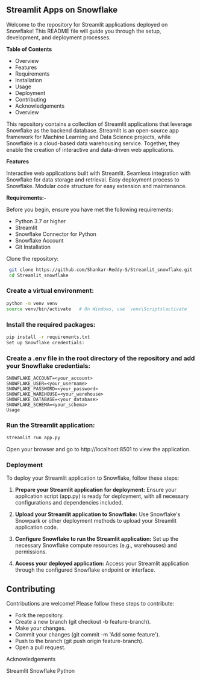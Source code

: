 ## Streamlit Apps on Snowflake

Welcome to the repository for Streamlit applications deployed on Snowflake! This README file will guide you through the setup, development, and deployment processes.

**Table of Contents**

- Overview
- Features
- Requirements
- Installation
- Usage
- Deployment
- Contributing
- Acknowledgements
- Overview

This repository contains a collection of Streamlit applications that leverage Snowflake as the backend database. Streamlit is an open-source app framework for Machine Learning and Data Science projects, while Snowflake is a cloud-based data warehousing service. Together, they enable the creation of interactive and data-driven web applications.

**Features**

Interactive web applications built with Streamlit.
Seamless integration with Snowflake for data storage and retrieval.
Easy deployment process to Snowflake.
Modular code structure for easy extension and maintenance.

**Requirements:-**

Before you begin, ensure you have met the following requirements:

- Python 3.7 or higher
- Streamlit
- Snowflake Connector for Python
- Snowflake Account
- Git Installation

Clone the repository:
```bash
 git clone https://github.com/Shankar-Reddy-S/Streamlit_snowflake.git
 cd Streamlit_snowflake
```
### Create a virtual environment: 

```bash
python -m venv venv
source venv/bin/activate   # On Windows, use `venv\Scripts\activate`
```

### Install the required packages:

```bash
pip install -r requirements.txt
Set up Snowflake credentials:
```
### Create a .env file in the root directory of the repository and add your Snowflake credentials:

```plaintext
SNOWFLAKE_ACCOUNT=<your_account>
SNOWFLAKE_USER=<your_username>
SNOWFLAKE_PASSWORD=<your_password>
SNOWFLAKE_WAREHOUSE=<your_warehouse>
SNOWFLAKE_DATABASE=<your_database>
SNOWFLAKE_SCHEMA=<your_schema>
Usage
```
### Run the Streamlit application:
```bash
streamlit run app.py
```
Open your browser and go to http://localhost:8501 to view the application.

### Deployment

To deploy your Streamlit application to Snowflake, follow these steps:

1. **Prepare your Streamlit application for deployment:**
Ensure your application script (app.py) is ready for deployment, with all necessary configurations and dependencies included.

2. **Upload your Streamlit application to Snowflake:**
Use Snowflake's Snowpark or other deployment methods to upload your Streamlit application code.

3. **Configure Snowflake to run the Streamlit application:**
Set up the necessary Snowflake compute resources (e.g., warehouses) and permissions.

4. **Access your deployed application:**
Access your Streamlit application through the configured Snowflake endpoint or interface.

## Contributing

Contributions are welcome! Please follow these steps to contribute:

- Fork the repository.
- Create a new branch (git checkout -b feature-branch).
- Make your changes.
- Commit your changes (git commit -m 'Add some feature').
- Push to the branch (git push origin feature-branch).
- Open a pull request.


Acknowledgements

Streamlit
Snowflake
Python
